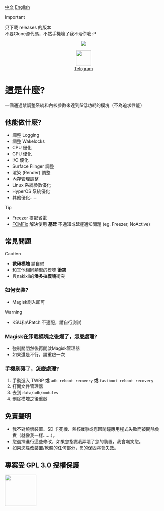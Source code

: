 [中文](https://github.com/TatshSiow/HyperOptimize/blob/main/README_CH.md)
[English](https://github.com/TatshSiow/HyperOptimize/blob/main/README.md)
> [!IMPORTANT]
> 只下載 releases 的版本 \
> 不要Clone源代碼，不然手機壞了我不理你哦 :P
<div align="center">
  
  ![](https://github.com/user-attachments/assets/5cf75f24-5993-4e64-b3b2-328f30d4ff31)
  
  <a href="https://t.me/TatshSecretCave" ><img height="50" src="https://www.vectorlogo.zone/logos/telegram/telegram-tile.svg"/></a>\
  <a href="https://t.me/TatshSecretCave" >Telegram</a>
</div>

# 這是什麼?
一個通過禁調整系統和內核參數來達到降低功耗的模塊（不為追求性能）

## 他能做什麼?
- 調整 Logging
- 調整 Wakelocks
- CPU 優化
- GPU 優化
- I/O 優化
- Surface Flinger 調整
- 渲染 (Render) 調整
- 內存管理調整
- Linux 系統參數優化
- HyperOS 系統優化
- 其他優化……
> [!TIP]  
> - [Freezer](https://github.com/Freezer-Team/Freezer) 搭配省電
> - [FCMFix](https://github.com/kooritea/fcmfix) 解決使用 **墓碑** 不通知或延遲通知問題 (eg. Freezer, NoActive)

## 常見問題
> [!CAUTION]  
> - **救磚模塊** 請自備
> - 和其他相同類型的模塊 **衝突** 
> - 與nakixii的**潘多拉模塊**衝突
### 如何安裝?
- Magisk刷入即可
> [!WARNING]  
> - KSU和APatch 不適配，請自行測試

### Magisk在卸載模塊之後爆了，怎麼處理?
- 強制關閉然後再開啟Magisk管理器
- 如果還是不行，請重啟一次

### 手機刷磚了，怎麼處理?
1. 手動進入 TWRP **或** `adb reboot recovery` **或** `fastboot reboot recovery`
3. 打開文件管理器
4. 去到 `data/adb/modules`
5. 刪除模塊之後重啟

## 免責聲明
* 我不對燒壞裝置、SD 卡死機、熱核戰爭或您因鬧鐘應用程式失敗而被開除負責（就像我一樣......）。
* 您選擇進行這些修改，如果您指責我弄壞了您的裝置，我會嘲笑您。
* 如果您篡改裝置/軟體的任何部分，您的保固將會失效。

## 專案受 GPL 3.0 授權保護
<a href="https://github.com/TatshSiow/HyperOptimize/blob/main/LICENSE" ><img height=100 src="https://upload.wikimedia.org/wikipedia/commons/9/93/GPLv3_Logo.svg"/></a>
